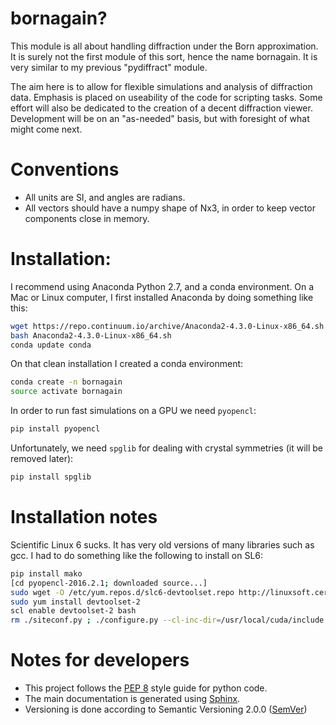 # bornagain?

This module is all about handling diffraction under the Born approximation.  It is surely not the first module of this sort, hence the name bornagain.  It is very similar to my previous "pydiffract" module.

The aim here is to allow for flexible simulations and analysis of diffraction data.  Emphasis is placed on useability of the code for scripting tasks.  Some effort will also be dedicated to the creation of a decent diffraction viewer.  Development will be on an "as-needed" basis, but with foresight of what might come next.

# Conventions

* All units are SI, and angles are radians.
* All vectors should have a numpy shape of Nx3, in order to keep vector components close in memory.

# Installation:

I recommend using Anaconda Python 2.7, and a conda environment.  On a Mac or Linux computer, I first installed Anaconda by doing something like this:
``` bash
wget https://repo.continuum.io/archive/Anaconda2-4.3.0-Linux-x86_64.sh
bash Anaconda2-4.3.0-Linux-x86_64.sh
conda update conda
```
On that clean installation I created a conda environment:
``` bash
conda create -n bornagain
source activate bornagain
```
In order to run fast simulations on a GPU we need `pyopencl`:
```bash
pip install pyopencl
```
Unfortunately, we need `spglib` for dealing with crystal symmetries (it will be removed later):
```bash
pip install spglib
```

# Installation notes
Scientific Linux 6 sucks.  It has very old versions of many libraries such as gcc.  I had to do something like the following to install on SL6:
```bash
pip install mako
[cd pyopencl-2016.2.1; downloaded source...]
sudo wget -O /etc/yum.repos.d/slc6-devtoolset.repo http://linuxsoft.cern.ch/cern/devtoolset/slc6-devtoolset.repo
sudo yum install devtoolset-2
scl enable devtoolset-2 bash
rm ./siteconf.py ; ./configure.py --cl-inc-dir=/usr/local/cuda/include --cl-lib-dir=/usr/local/cuda/lib64; make install
```

# Notes for developers
* This project follows the [PEP 8](https://www.python.org/dev/peps/pep-0008) style guide for python code.
* The main documentation is generated using [Sphinx](http://www.sphinx-doc.org/en/stable/index.html).
* Versioning is done according to Semantic Versioning 2.0.0 ([SemVer](http://semver.org/))



